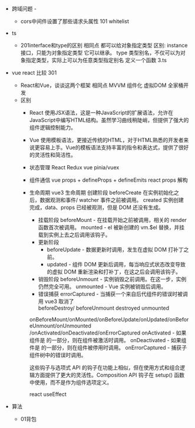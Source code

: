 - 跨域问题 - 
    - cors中间件设置了那些请求头属性 
    101  whitelist
- ts
    - 201interface和type的区别
        相同点  都可以给对象指定类型
        区别: 
        instance 接口，只能为对象指定类型 它可以继承。
        type 类型别名，不仅可以为对象指定类型，实际上可以为任意类型指定别名
        定义一个函数  3.ts
- vue react 比较
    301
    - React和Vue，谈谈这两个框架
        相同点  MVVM 组件化  虚拟DOM  全家桶开发
    - 区别
        - React 使用JSX语法，这是一种JavaScript的扩展语法，允许在JavaScript中编写HTML结构。虽然学习曲线稍陡峭，但提供了强大的组件逻辑控制能力。
        - Vue 使用模板语法，更接近传统的HTML，对于HTML熟悉的开发者来说更容易上手。Vue的模板语法支持丰富的指令和表达式，提供了很好的灵活性和简洁性。
        - 状态管理 
            React  Redux
            vue   pinia/vuex
        - 组件通信
            vue  props + defineProps + defineEmits 
            react  props 解构  
        - 生命周期
            vue3 生命周期
            创建阶段
                beforeCreate  在实例初始化之后，数据观测和事件/ watcher 事件之前被调用。
                created  实例创建完成，data、props 已经被观测，但是 DOM 还没有生成。
            - 挂载阶段
                beforeMount - 在挂载开始之前被调用，相关的 render 函数首次被调用。
                mounted - el 被新创建的 vm.$el 替换，并挂载到实例上去之后调用该钩子。
            - 更新阶段
                - beforeUpdate - 数据更新时调用，发生在虚拟 DOM 打补丁之前。
                - updated - 组件 DOM 更新后调用，每当响应式状态改变导致的虚拟 DOM 重新渲染和打补丁，在这之后会调用该钩子。
            - 销毁阶段
                beforeUnmount - 实例销毁之前调用。在这一步，实例仍然完全可用。
                unmounted - Vue 实例被销毁后调用。
            - 错误捕获
                errorCaptured - 当捕获一个来自后代组件的错误时被调用
            vue3 取消了  
                beforeDestroy/  beforeUnmount
                destroyed      unmounted

            onBeforeMount/onMounted/onBeforeUpdate/onUpdated/onBeforeUnmount/onUnmounted 
            /onActivated/onDeactivated/onErrorCaptured
            onActivated - 如果组件是 <keep-alive> 的一部分，则在组件被激活时调用。
            onDeactivated - 如果组件是 <keep-alive> 的一部分，则在组件被停用时调用。
            onErrorCaptured - 捕获子组件树中的错误时调用。

            这些钩子与选项式 API 的钩子在功能上相似，但在使用方式和组合逻辑方面提供了更大的灵活性。Composition API 钩子在 setup() 函数中使用，而不是作为组件选项定义。

            react  useEffect

- 算法
    - 01背包
        
